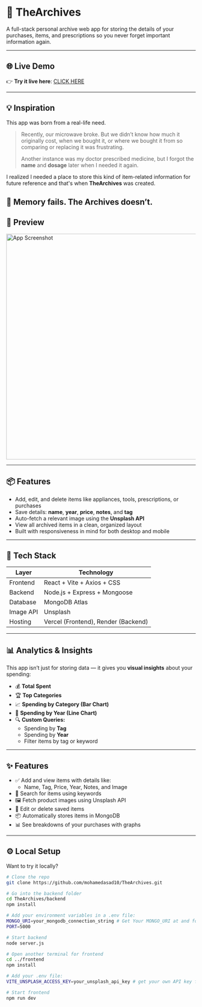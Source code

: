 # 🧠 TheArchives

A full-stack personal archive web app for storing the details of your purchases, items, and prescriptions so you never forget important information again.

---
## 🌐 Live Demo

👉 **Try it live here**: [CLICK HERE](https://the-archives-nine.vercel.app/)

---

## 💡 Inspiration

This app was born from a real-life need.

> Recently, our microwave broke. But we didn’t know how much it originally cost, when we bought it, or where we bought it from so comparing or replacing it was frustrating.  
>  
> Another instance was my doctor prescribed medicine, but I forgot the **name** and **dosage** later when I needed it again.  

I realized I needed a place to store this kind of item-related information for future reference and that's when **TheArchives** was created.

🧠 **Memory fails. The Archives doesn’t.**
---
## 📸 Preview

<img src="./images/preview.png" alt="App Screenshot" width="600"/>

---

## 📦 Features

- Add, edit, and delete items like appliances, tools, prescriptions, or purchases
- Save details: **name**, **year**, **price**, **notes**, and **tag**
- Auto-fetch a relevant image using the **Unsplash API**
- View all archived items in a clean, organized layout
- Built with responsiveness in mind for both desktop and mobile

---

## 🧰 Tech Stack

| Layer      | Technology                     |
|------------|---------------------------------|
| Frontend   | React + Vite + Axios + CSS      |
| Backend    | Node.js + Express + Mongoose    |
| Database   | MongoDB Atlas                   |
| Image API  | Unsplash                        |
| Hosting    | Vercel (Frontend), Render (Backend) |

---

## 📊 Analytics & Insights

This app isn’t just for storing data — it gives you **visual insights** about your spending:

- 💰 **Total Spent**  
- 🏆 **Top Categories**  
- 📈 **Spending by Category (Bar Chart)**  
- 📆 **Spending by Year (Line Chart)**  
- 🔍 **Custom Queries:**
  - Spending by **Tag**
  - Spending by **Year**
  - Filter items by tag or keyword

---
## ✨ Features

- ✅ Add and view items with details like:
  - Name, Tag, Price, Year, Notes, and Image
- 🔎 Search for items using keywords
- 🖼️ Fetch product images using Unsplash API
- 📝 Edit or delete saved items
- 📦 Automatically stores items in MongoDB
- 📊 See breakdowns of your purchases with graphs

---

## ⚙️ Local Setup

Want to try it locally?

```bash
# Clone the repo
git clone https://github.com/mohamedasad10/TheArchives.git

# Go into the backend folder
cd TheArchives/backend
npm install

# Add your environment variables in a .env file:
MONGO_URI=your_mongodb_connection_string # Get Your MONGO_URI at and follow the steps: https://cloud.mongodb.com
PORT=5000

# Start backend
node server.js

# Open another terminal for frontend
cd ../frontend
npm install

# Add your .env file:
VITE_UNSPLASH_ACCESS_KEY=your_unsplash_api_key # get your own API key from https://unsplash.com/developers 

# Start frontend
npm run dev
